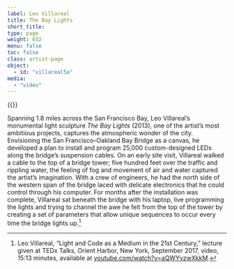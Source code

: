 ```yaml
---
label: Leo Villareal
title: The Bay Lights
short_title:
type: page
weight: 652
menu: false
toc: false
class: artist-page
object:
  - id: "villareal5a"
media:
  - "video"
---
```

{{<q-figure id="villareal5a" >}}


Spanning 1.8 miles across the San Francisco Bay, Leo Villareal’s monumental light sculpture *The Bay Lights* (2013), one of the artist’s most ambitious projects, captures the atmospheric wonder of the city. Envisioning the San Francisco–Oakland Bay Bridge as a canvas, he developed a plan to install and program 25,000 custom-designed LEDs along the bridge’s suspension cables. On an early site visit, Villareal walked a cable to the top of a bridge tower; five hundred feet over the traffic and rippling water, the feeling of fog and movement of air and water captured the artist’s imagination. With a crew of engineers, he had the north side of the western span of the bridge laced with delicate electronics that he could control through his computer. For months after the installation was complete, Villareal sat beneath the bridge with his laptop, live programming the lights and trying to channel the awe he felt from the top of the tower by creating a set of parameters that allow unique sequences to occur every time the bridge lights up.[^1]

[^1]: Leo Villareal, “Light and Code as a Medium in the 21st Century,” lecture given at TEDx Talks, Orient Harbor, New York, September 2017, video, 15:13 minutes, available at [youtube.com/watch?v=aQWYvzwXkkM](https://www.youtube.com/watch?v=aQWYvzwXkkM).
